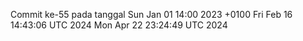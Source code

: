 Commit ke-55 pada tanggal Sun Jan 01 14:00 2023 +0100
Fri Feb 16 14:43:06 UTC 2024
Mon Apr 22 23:24:49 UTC 2024
